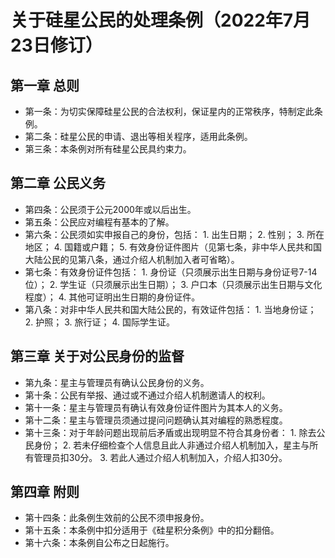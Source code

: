 # 关于硅星公民的处理条例（2022年7月23日修订）
## 第一章 总则
* 第一条：为切实保障硅星公民的合法权利，保证星内的正常秩序，特制定此条例。
* 第二条：硅星公民的申请、退出等相关程序，适用此条例。
* 第三条：本条例对所有硅星公民具约束力。
## 第二章 公民义务
* 第四条：公民须于公元2000年或以后出生。
* 第五条：公民应对编程有基本的了解。
* 第六条：公民须如实申报自己的身份，包括：
		1. 出生日期；
		2. 性别；
		3. 所在地区；
		4. 国籍或户籍；
		5. 有效身份证件图片（见第七条，非中华人民共和国大陆公民的见第八条，通过介绍人机制加入者可省略）。
* 第七条：有效身份证件包括：
		1. 身份证（只须展示出生日期与身份证号7-14位）；
		2. 学生证（只须展示出生日期）；
		3. 户口本（只须展示出生日期与文化程度）；
		4. 其他可证明出生日期的身份证件。
* 第八条：对非中华人民共和国大陆公民的，有效证件包括：
		1. 当地身份证；
		2. 护照；
		3. 旅行证；
		4. 国际学生证。
## 第三章 关于对公民身份的监督
* 第九条：星主与管理员有确认公民身份的义务。
* 第十条：公民有举报、通过或不通过介绍人机制邀请人的权利。
* 第十一条：星主与管理员有确认有效身份证件图片为其本人的义务。
* 第十二条：星主与管理员须通过提问问题确认其对编程的熟悉程度。
* 第十三条：对于年龄问题出现前后矛盾或出现明显不符合其身份者：
		1. 除去公民身份；
		2. 若未仔细检查个人信息且此人非通过介绍人机制加入，星主与所有管理员扣30分。
		3. 若此人通过介绍人机制加入，介绍人扣30分。
## 第四章 附则
* 第十四条：此条例生效前的公民不须申报身份。
* 第十五条：本条例中扣分适用于《硅星积分条例》中的扣分翻倍。
* 第十六条：本条例自公布之日起施行。
